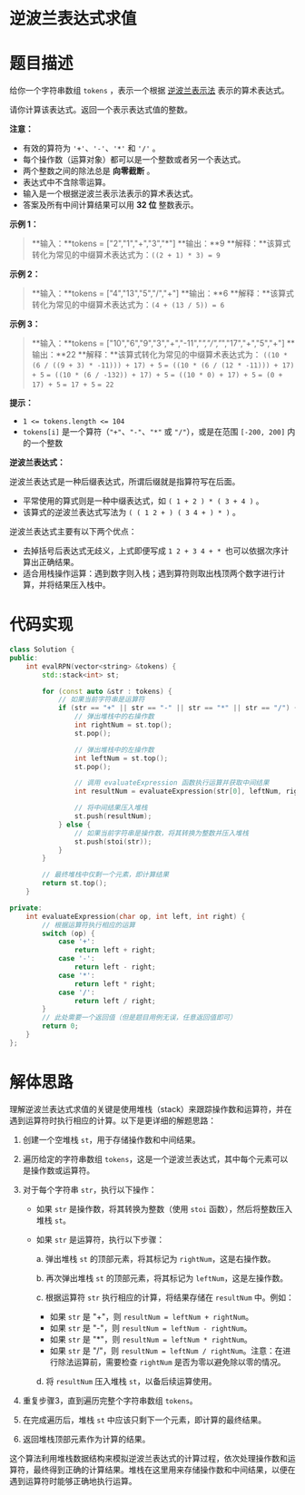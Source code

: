 #  逆波兰表达式求值

# 题目描述

给你一个字符串数组 `tokens` ，表示一个根据 [逆波兰表示法](https://baike.baidu.com/item/逆波兰式/128437) 表示的算术表达式。

请你计算该表达式。返回一个表示表达式值的整数。

**注意：**

- 有效的算符为 `'+'`、`'-'`、`'*'` 和 `'/'` 。
- 每个操作数（运算对象）都可以是一个整数或者另一个表达式。
- 两个整数之间的除法总是 **向零截断** 。
- 表达式中不含除零运算。
- 输入是一个根据逆波兰表示法表示的算术表达式。
- 答案及所有中间计算结果可以用 **32 位** 整数表示。

 

**示例 1：**

> **输入：**tokens = ["2","1","+","3","*"]
> **输出：**9
> **解释：**该算式转化为常见的中缀算术表达式为：`((2 + 1) * 3) = 9`

**示例 2：**

> **输入：**tokens = ["4","13","5","/","+"]
> **输出：**6
> **解释：**该算式转化为常见的中缀算术表达式为：`(4 + (13 / 5)) = 6`

**示例 3：**

> **输入：**tokens = ["10","6","9","3","+","-11","*","/","*","17","+","5","+"]
> **输出：**22
> **解释：**该算式转化为常见的中缀算术表达式为：
>   `((10 * (6 / ((9 + 3) * -11))) + 17) + 5`
> `= ((10 * (6 / (12 * -11))) + 17) + 5`
> `= ((10 * (6 / -132)) + 17) + 5`
> `= ((10 * 0) + 17) + 5`
> `= (0 + 17) + 5`
> `= 17 + 5`
> `= 22`

 

**提示：**

- `1 <= tokens.length <= 104`
- `tokens[i]` 是一个算符（`"+"`、`"-"`、`"*"` 或 `"/"`），或是在范围 `[-200, 200]` 内的一个整数

 

**逆波兰表达式：**

逆波兰表达式是一种后缀表达式，所谓后缀就是指算符写在后面。

- 平常使用的算式则是一种中缀表达式，如 `( 1 + 2 ) * ( 3 + 4 )` 。
- 该算式的逆波兰表达式写法为 `( ( 1 2 + ) ( 3 4 + ) * )` 。

逆波兰表达式主要有以下两个优点：

- 去掉括号后表达式无歧义，上式即便写成 `1 2 + 3 4 + * `也可以依据次序计算出正确结果。
- 适合用栈操作运算：遇到数字则入栈；遇到算符则取出栈顶两个数字进行计算，并将结果压入栈中。

# 代码实现

```cpp
class Solution {
public:
    int evalRPN(vector<string> &tokens) {
        std::stack<int> st;

        for (const auto &str : tokens) {
            // 如果当前字符串是运算符
            if (str == "+" || str == "-" || str == "*" || str == "/") {
                // 弹出堆栈中的右操作数
                int rightNum = st.top();
                st.pop();

                // 弹出堆栈中的左操作数
                int leftNum = st.top();
                st.pop();

                // 调用 evaluateExpression 函数执行运算并获取中间结果
                int resultNum = evaluateExpression(str[0], leftNum, rightNum);

                // 将中间结果压入堆栈
                st.push(resultNum);
            } else {
                // 如果当前字符串是操作数，将其转换为整数并压入堆栈
                st.push(stoi(str));
            }
        }

        // 最终堆栈中仅剩一个元素，即计算结果
        return st.top();
    }

private:
    int evaluateExpression(char op, int left, int right) {
        // 根据运算符执行相应的运算
        switch (op) {
            case '+':
                return left + right;
            case '-':
                return left - right;
            case '*':
                return left * right;
            case '/':
                return left / right;
        }
        // 此处需要一个返回值（但是题目用例无误，任意返回值即可）
        return 0;
    }
};
```

# 解体思路

理解逆波兰表达式求值的关键是使用堆栈（stack）来跟踪操作数和运算符，并在遇到运算符时执行相应的计算。以下是更详细的解题思路：

1. 创建一个空堆栈 `st`，用于存储操作数和中间结果。

2. 遍历给定的字符串数组 `tokens`，这是一个逆波兰表达式，其中每个元素可以是操作数或运算符。

3. 对于每个字符串 `str`，执行以下操作：
   
   - 如果 `str` 是操作数，将其转换为整数（使用 `stoi` 函数），然后将整数压入堆栈 `st`。
   
   - 如果 `str` 是运算符，执行以下步骤：
   
     a. 弹出堆栈 `st` 的顶部元素，将其标记为 `rightNum`，这是右操作数。
     
     b. 再次弹出堆栈 `st` 的顶部元素，将其标记为 `leftNum`，这是左操作数。
     
     c. 根据运算符 `str` 执行相应的计算，将结果存储在 `resultNum` 中。例如：
     
        - 如果 `str` 是 "+"，则 `resultNum = leftNum + rightNum`。
        - 如果 `str` 是 "-"，则 `resultNum = leftNum - rightNum`。
        - 如果 `str` 是 "*"，则 `resultNum = leftNum * rightNum`。
        - 如果 `str` 是 "/"，则 `resultNum = leftNum / rightNum`。注意：在进行除法运算前，需要检查 `rightNum` 是否为零以避免除以零的情况。
     
     d. 将 `resultNum` 压入堆栈 `st`，以备后续运算使用。

4. 重复步骤3，直到遍历完整个字符串数组 `tokens`。

5. 在完成遍历后，堆栈 `st` 中应该只剩下一个元素，即计算的最终结果。

6. 返回堆栈顶部元素作为计算的结果。

这个算法利用堆栈数据结构来模拟逆波兰表达式的计算过程，依次处理操作数和运算符，最终得到正确的计算结果。堆栈在这里用来存储操作数和中间结果，以便在遇到运算符时能够正确地执行运算。